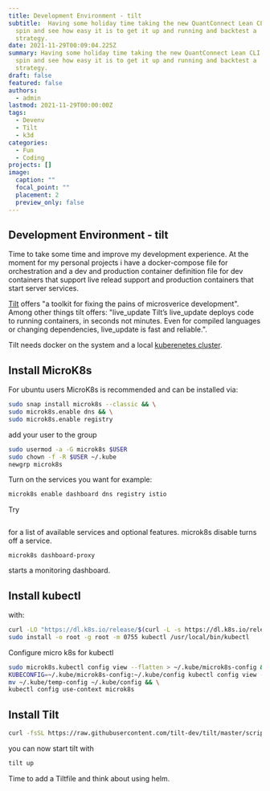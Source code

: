 ```yaml
---
title: Development Environment - tilt
subtitle:  Having some holiday time taking the new QuantConnect Lean CLI for a
  spin and see how easy it is to get it up and running and backtest a
  strategy.
date: 2021-11-29T00:09:04.225Z
summary: Having some holiday time taking the new QuantConnect Lean CLI for a
  spin and see how easy it is to get it up and running and backtest a
  strategy.
draft: false
featured: false
authors:
  - admin
lastmod: 2021-11-29T00:00:00Z
tags:
  - Devenv
  - Tilt
  - k3d
categories:
  - Fun
  - Coding
projects: []
image:
  caption: ""
  focal_point: ""
  placement: 2
  preview_only: false
---
```


## Development Environment - tilt
Time to take some time and improve my development experience. 
At the moment for my personal projects i have a docker-compose file for orchestration
and a dev and production container definition file for dev containers that support live relead support
and production containers that start server services.

[Tilt](https://docs.tilt.dev/) offers "a toolkit for fixing the pains of microsverice development". 
Among other things tilt offers:  "live_update Tilt’s live_update deploys code to running containers, in seconds not minutes. Even for compiled languages or changing dependencies, live_update is fast and reliable.".

Tilt needs docker on the system and a local [kuberenetes cluster](https://docs.tilt.dev/choosing_clusters.html).

## Install MicroK8s
For ubuntu users MicroK8s is recommended and can be installed via: 

```bash
sudo snap install microk8s --classic && \
sudo microk8s.enable dns && \
sudo microk8s.enable registry
```
add your user to the group
```bash
sudo usermod -a -G microk8s $USER
sudo chown -f -R $USER ~/.kube
newgrp microk8s
```

Turn on the services you want for example:
```bash
microk8s enable dashboard dns registry istio
```

Try 
```microk8s enable --help
```
for a list of available services and optional features. microk8s disable <name> turns off a service.

```
microk8s dashboard-proxy
```
starts a monitoring dashboard.

## Install kubectl
with:
```bash
curl -LO "https://dl.k8s.io/release/$(curl -L -s https://dl.k8s.io/release/stable.txt)/bin/linux/amd64/kubectl"
sudo install -o root -g root -m 0755 kubectl /usr/local/bin/kubectl
```
Configure micro k8s for kubectl
```bash
sudo microk8s.kubectl config view --flatten > ~/.kube/microk8s-config && \
KUBECONFIG=~/.kube/microk8s-config:~/.kube/config kubectl config view --flatten > ~/.kube/temp-config && \
mv ~/.kube/temp-config ~/.kube/config && \
kubectl config use-context microk8s
```

## Install Tilt
```bash
curl -fsSL https://raw.githubusercontent.com/tilt-dev/tilt/master/scripts/install.sh | bash
```
you can now start tilt with
```bash
tilt up
```

Time to add a Tiltfile and think about using helm. 